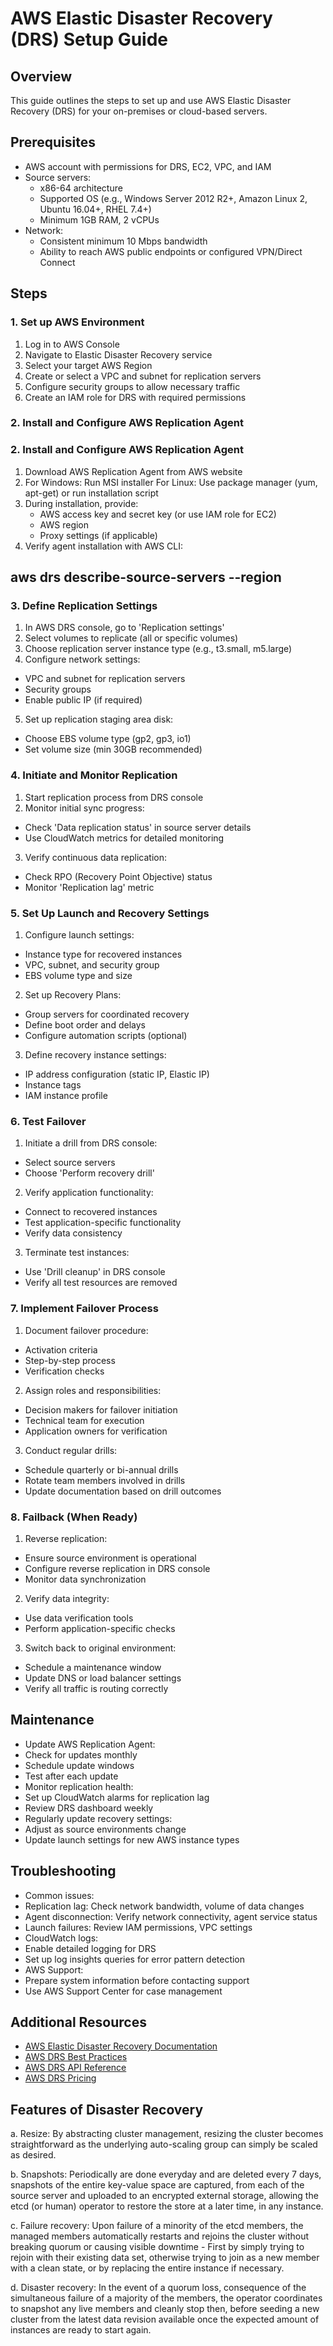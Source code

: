 # AWS Elastic Disaster Recovery (DRS) Setup Guide

## Overview
This guide outlines the steps to set up and use AWS Elastic Disaster Recovery (DRS) for your on-premises or cloud-based servers.

## Prerequisites
- AWS account with permissions for DRS, EC2, VPC, and IAM
- Source servers: 
  - x86-64 architecture
  - Supported OS (e.g., Windows Server 2012 R2+, Amazon Linux 2, Ubuntu 16.04+, RHEL 7.4+)
  - Minimum 1GB RAM, 2 vCPUs
- Network: 
  - Consistent minimum 10 Mbps bandwidth
  - Ability to reach AWS public endpoints or configured VPN/Direct Connect

## Steps


### 1. Set up AWS Environment
1. Log in to AWS Console
2. Navigate to Elastic Disaster Recovery service
3. Select your target AWS Region
4. Create or select a VPC and subnet for replication servers
5. Configure security groups to allow necessary traffic
6. Create an IAM role for DRS with required permissions

### 2. Install and Configure AWS Replication Agent
### 2. Install and Configure AWS Replication Agent
1. Download AWS Replication Agent from AWS website
2. For Windows: Run MSI installer
   For Linux: Use package manager (yum, apt-get) or run installation script
3. During installation, provide:
   - AWS access key and secret key (or use IAM role for EC2)
   - AWS region
   - Proxy settings (if applicable)
4. Verify agent installation with AWS CLI:

## aws drs describe-source-servers --region <your-region>

### 3. Define Replication Settings
1. In AWS DRS console, go to 'Replication settings'
2. Select volumes to replicate (all or specific volumes)
3. Choose replication server instance type (e.g., t3.small, m5.large)
4. Configure network settings:
- VPC and subnet for replication servers
- Security groups
- Enable public IP (if required)
5. Set up replication staging area disk:
- Choose EBS volume type (gp2, gp3, io1)
- Set volume size (min 30GB recommended)

### 4. Initiate and Monitor Replication
1. Start replication process from DRS console
2. Monitor initial sync progress:
- Check 'Data replication status' in source server details
- Use CloudWatch metrics for detailed monitoring
3. Verify continuous data replication:
- Check RPO (Recovery Point Objective) status
- Monitor 'Replication lag' metric

### 5. Set Up Launch and Recovery Settings
1. Configure launch settings:
- Instance type for recovered instances
- VPC, subnet, and security group
- EBS volume type and size
2. Set up Recovery Plans:
- Group servers for coordinated recovery
- Define boot order and delays
- Configure automation scripts (optional)
3. Define recovery instance settings:
- IP address configuration (static IP, Elastic IP)
- Instance tags
- IAM instance profile

### 6. Test Failover
1. Initiate a drill from DRS console:
- Select source servers
- Choose 'Perform recovery drill'
2. Verify application functionality:
- Connect to recovered instances
- Test application-specific functionality
- Verify data consistency
3. Terminate test instances:
- Use 'Drill cleanup' in DRS console
- Verify all test resources are removed

### 7. Implement Failover Process
1. Document failover procedure:
- Activation criteria
- Step-by-step process
- Verification checks
2. Assign roles and responsibilities:
- Decision makers for failover initiation
- Technical team for execution
- Application owners for verification
3. Conduct regular drills:
- Schedule quarterly or bi-annual drills
- Rotate team members involved in drills
- Update documentation based on drill outcomes

### 8. Failback (When Ready)
1. Reverse replication:
- Ensure source environment is operational
- Configure reverse replication in DRS console
- Monitor data synchronization
2. Verify data integrity:
- Use data verification tools
- Perform application-specific checks
3. Switch back to original environment:
- Schedule a maintenance window
- Update DNS or load balancer settings
- Verify all traffic is routing correctly

## Maintenance
- Update AWS Replication Agent:
- Check for updates monthly
- Schedule update windows
- Test after each update
- Monitor replication health:
- Set up CloudWatch alarms for replication lag
- Review DRS dashboard weekly
- Regularly update recovery settings:
- Adjust as source environments change
- Update launch settings for new AWS instance types

## Troubleshooting
- Common issues:
- Replication lag: Check network bandwidth, volume of data changes
- Agent disconnection: Verify network connectivity, agent service status
- Launch failures: Review IAM permissions, VPC settings
- CloudWatch logs:
- Enable detailed logging for DRS
- Set up log insights queries for error pattern detection
- AWS Support:
- Prepare system information before contacting support
- Use AWS Support Center for case management

## Additional Resources
- [AWS Elastic Disaster Recovery Documentation](https://docs.aws.amazon.com/drs/)
- [AWS DRS Best Practices](https://docs.aws.amazon.com/drs/latest/userguide/best-practices-drs.html)
- [AWS DRS API Reference](https://docs.aws.amazon.com/drs/latest/APIReference/)
- [AWS DRS Pricing](https://aws.amazon.com/disaster-recovery/pricing/)

## Features of Disaster Recovery
a. Resize: By abstracting cluster management, resizing the cluster becomes straightforward as the underlying auto-scaling group can simply be scaled as desired.

b. Snapshots: Periodically are done everyday and are deleted every 7 days, snapshots of the entire key-value space are captured, from each of the source server and uploaded to an encrypted external storage, allowing the etcd (or human) operator to restore the store at a later time, in any  instance.

c. Failure recovery: Upon failure of a minority of the etcd members, the managed members automatically restarts and rejoins the cluster without breaking quorum or causing visible downtime - First by simply trying to rejoin with their existing data set, otherwise trying to join as a new member with a clean state, or by replacing the entire instance if necessary.

d. Disaster recovery: In the event of a quorum loss, consequence of the simultaneous failure of a majority of the members, the operator coordinates to snapshot any live members and cleanly stop then, before seeding a new cluster from the latest data revision available once the expected amount of instances are ready to start again.
